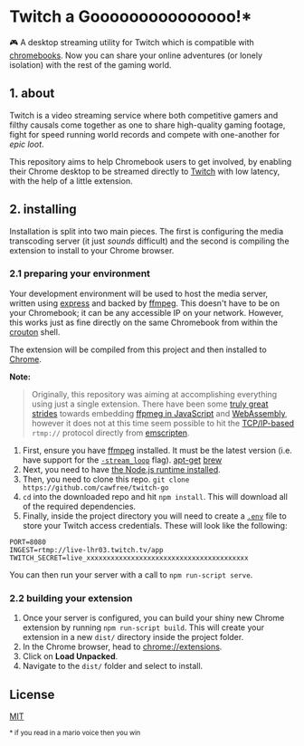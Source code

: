 # Twitch a Gooooooooooooooo!*

🎮 A desktop streaming utility for Twitch which is compatible with [chromebooks](https://www.google.com/intl/en_uk/chromebook/shop/?gclid=Cj0KCQjwybD0BRDyARIsACyS8muo3qfeKIJWHwOoFbmLGwCfeMXNERYLXMupIJj7iA9Y2lbPjjP-ndUaAsDjEALw_wcB&gclsrc=aw.ds). Now you can share your online adventures (or lonely isolation) with the rest of the gaming world.

## 1. about

Twitch is a video streaming service where both competitive gamers and filthy causals come together as one to share high-quality gaming footage, fight for speed running world records and compete with one-another for _epic loot_.

This repository aims to help Chromebook users to get involved, by enabling their Chrome desktop to be streamed directly to [Twitch]() with low latency, with the help of a little extension.

## 2. installing

Installation is split into two main pieces. The first is configuring the media transcoding server (it just _sounds_ difficult) and the second is compiling the extension to install to your Chrome browser.

### 2.1 preparing your environment

Your development environment will be used to host the media server, written using [express]() and backed by [ffmpeg](). This doesn't have to be on your Chromebook; it can be any accessible IP on your network. However, this works just as fine directly on the same Chromebook from within the [crouton]() shell.

The extension will be compiled from this project and then installed to [Chrome]().

**Note:**

> Originally, this repository was aiming at accomplishing everything using just a single extension. There have been some [truly great strides]() towards embedding [ffpmeg in JavaScript]() and [WebAssembly](), however it does not at this time seem possible to hit the [TCP/IP-based]() `rtmp://` protocol directly from [emscripten]().

  1. First, ensure you have [ffmpeg]() installed.
     It must be the latest version (i.e. have support for the [`-stream_loop`]() flag).
     [apt-get](https://tecadmin.net/install-ffmpeg-on-linux/)
     [brew](https://formulae.brew.sh/formula/ffmpeg)
  2. Next, you need to have [the Node.js runtime installed](https://nodejs.org/en/download/).
  3. Then, you need to clone this repo.
     `git clone https://github.com/cawfree/twitch-go`
  4. `cd` into the downloaded repo and hit `npm install`. This will download all of the required dependencies.
  5. Finally, inside the project directory you will need to create a [`.env`]() file to store your Twitch access credentials. These will look like the following:

```env
PORT=8080
INGEST=rtmp://live-lhr03.twitch.tv/app
TWITCH_SECRET=live_xxxxxxxxxxxxxxxxxxxxxxxxxxxxxxxxxxxxxxxx
```

You can then run your server with a call to `npm run-script serve`. 

### 2.2 building  your extension

  1. Once your server is configured, you can build your shiny new Chrome extension by running `npm run-script build`. This will create your extension in a new `dist/` directory inside the project folder.
  2. In the Chrome browser, head to [chrome://extensions](chrome://extensions).
  3. Click on **Load Unpacked**.
  4. Navigate to the `dist/` folder and select to install.

## License
[MIT](https://opensource.org/licenses/MIT)

<sub>
* if you read in a mario voice then you win
</sub>
